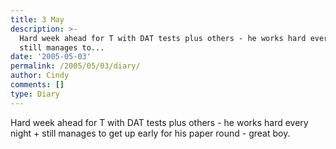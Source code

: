 ```yaml
---
title: 3 May
description: >-
  Hard week ahead for T with DAT tests plus others - he works hard every night +
  still manages to...
date: '2005-05-03'
permalink: /2005/05/03/diary/
author: Cindy
comments: []
type: Diary
---
```


Hard week ahead for T with DAT tests plus others - he works hard every night + still manages to get up early for his paper round - great boy.
